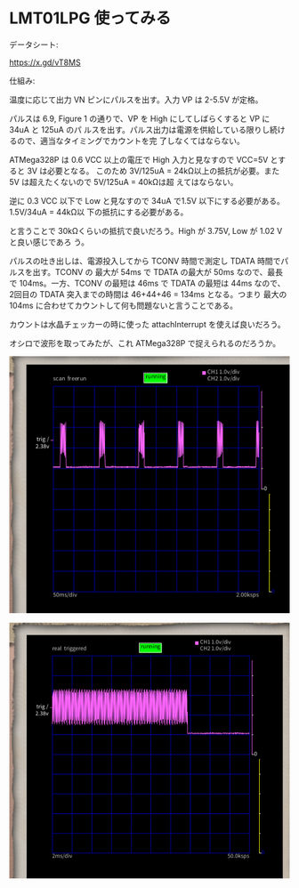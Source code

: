 # LMT01LPG 使ってみる

データシート:

https://x.gd/vT8MS

仕組み:

温度に応じて出力 VN ピンにパルスを出す。入力 VP は 2-5.5V が定格。

パルスは 6.9, Figure 1 の通りで、VP を High にしてしばらくすると VP に 34uA と 125uA のパ
ルスを出す。パルス出力は電源を供給している限りし続けるので、適当なタイミングでカウントを完
了しなくてはならない。

ATMega328P は 0.6 VCC 以上の電圧で High 入力と見なすので VCC=5V とすると 3V は必要となる。
このため 3V/125uA = 24kΩ以上の抵抗が必要。また 5V は超えたくないので 5V/125uA = 40kΩは超
えてはならない。

逆に 0.3 VCC 以下で Low と見なすので 34uA で1.5V 以下にする必要がある。1.5V/34uA = 44kΩ以
下の抵抗にする必要がある。

と言うことで 30kΩくらいの抵抗で良いだろう。High が 3.75V, Low が 1.02 V と良い感じであろ
う。

パルスの吐き出しは、電源投入してから TCONV 時間で測定し TDATA 時間でパルスを出す。TCONV の
最大が 54ms で TDATA の最大が 50ms なので、最長で 104ms。一方、TCONV の最短は 46ms で
TDATA の最短は 44ms なので、2回目の TDATA 突入までの時間は 46+44+46 = 134ms となる。つまり
最大の 104ms に合わせてカウントして何も問題ないと言うことである。

カウントは水晶チェッカーの時に使った attachInterrupt を使えば良いだろう。

オシロで波形を取ってみたが、これ ATMega328P で捉えられるのだろうか。

![50ms div](./figure/LMT01LPG_Oscillo_50ms_div.png)

![2ms div](./figure/LMT01LPG_Oscillo_2ms_div.png)
